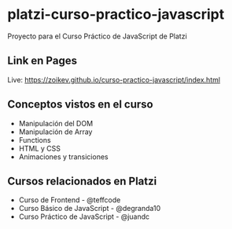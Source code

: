 # platzi-curso-practico-javascript
Proyecto para el Curso Práctico de JavaScript de Platzi

## Link en Pages
Live: https://zoikev.github.io/curso-practico-javascript/index.html

## Conceptos vistos en el curso
- Manipulación del DOM
- Manipulación de Array
- Functions
- HTML y CSS
- Animaciones y transiciones

## Cursos relacionados en Platzi
- Curso de Frontend - @teffcode
- Curso Básico de JavaScript - @degranda10
- Curso Práctico de JavaScript - @juandc


